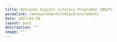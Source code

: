 ```yaml
---
title: National Digital Literacy Programme (NDLP)
permalink: /announcements/ndlp/procurement/
date: 2023-01-18
layout: post
description: ""
image: ""
---
```

